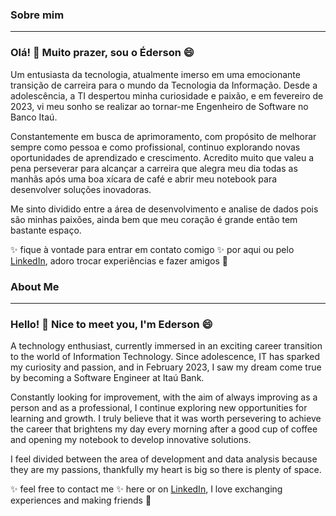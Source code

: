 ### Sobre mim

---

### Olá! 👋 Muito prazer, sou o Éderson 😄


Um entusiasta da tecnologia, atualmente imerso em uma emocionante transição de carreira para o mundo da Tecnologia da Informação. Desde a adolescência, a TI despertou minha curiosidade e paixão, e em fevereiro de 2023, vi meu sonho se realizar ao tornar-me Engenheiro de Software no Banco Itaú. 

Constantemente em busca de aprimoramento, com propósito de melhorar sempre como pessoa e como profissional, continuo explorando novas oportunidades de aprendizado e crescimento. Acredito muito que valeu a pena perseverar para alcançar a carreira que alegra meu dia todas as manhãs após uma boa xícara de café e abrir meu notebook para desenvolver soluções inovadoras.

Me sinto dividido entre a área de desenvolvimento e analise de dados pois são minhas paixões, ainda bem que meu coração é grande então tem bastante espaço.

✨ fique à vontade para entrar em contato comigo ✨ por aqui ou pelo [LinkedIn](https://www.linkedin.com/in/eddiedevlife), adoro trocar experiências e fazer amigos 💙






### About Me

---


### Hello! 👋 Nice to meet you, I'm Ederson 😄

A technology enthusiast, currently immersed in an exciting career transition to the world of Information Technology. Since adolescence, IT has sparked my curiosity and passion, and in February 2023, I saw my dream come true by becoming a Software Engineer at Itaú Bank.

Constantly looking for improvement, with the aim of always improving as a person and as a professional, I continue exploring new opportunities for learning and growth. I truly believe that it was worth persevering to achieve the career that brightens my day every morning after a good cup of coffee and opening my notebook to develop innovative solutions.

I feel divided between the area of ​​development and data analysis because they are my passions, thankfully my heart is big so there is plenty of space.

✨ feel free to contact me ✨ here or on [LinkedIn](https://www.linkedin.com/in/eddiedevlife), I love exchanging experiences and making friends 💙

